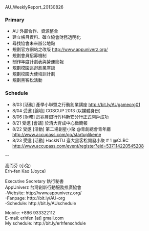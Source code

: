 AU_WeeklyReport_20130826

### Primary
* AU 外部合作、資源整合
* 建立帳目資料、確立協會財務透明化
* 尋找協會未來辦公地點
* 規劃官方網站之改版 http://www.appuniverz.org/
* 規劃會員招募機制
* 制作年度計劃表與營運簡報
* 規劃校園巡迴創業座談
* 規劃校園大使培訓計劃
* 規劃黑客松活動

### Schedule
* 8/03 [活動] 產學小聯盟之行動創業講座 http://bit.ly/AUgameorg01
* 8/04 受邀 [論壇] COSCUP 2013 (以媒體身份)
* 8/06 [財務] 於兆豐銀行竹科新安分行正式開戶成功
* 8/21 受邀 [會議] 於清大育成中心做簡報
* 8/22 受邀 [活動] 第二場創星小聚 @青創總會青年廳 http://www.accupass.com/go/startuplikeme
* 8/23 受邀 [活動] HackNTU 臺大黑客松開發小聚 # 1 @CLBC http://www.accupass.com/event/register?eid=537114220545208


--
<p> 
高而芬 (小兔) <br/> 
Erh-fen Kao (Joyce) <br/>
</p>
<p>
Executive Secretary 執行秘書 <br/>
AppUniverz 台灣創新行動服務推廣協會 <br/>
-Website: http://www.appuniverz.org/ <br/>
-Fanpage: http://bit.ly/AU-org <br/>
-Schedule: http://bit.ly/AUschedule <br/>
</p>
<p>
Mobile: +886 933322112 <br/>
E-mail: erhfen [at] gmail.com <br/> 
My schedule: http://bit.ly/erhfenschdule <br/>
</p>
